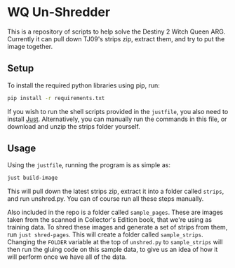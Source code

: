 # WQ Un-Shredder

This is a repository of scripts to help solve the Destiny 2 Witch Queen ARG. Currently it can pull down TJ09's strips zip, extract them, and try to put the image together.

## Setup

To install the required python libraries using pip, run:

```bash
pip install -r requirements.txt
```

If you wish to run the shell scripts provided in the `justfile`, you also need to install [Just](https://github.com/casey/just). Alternatively, you can manually run the commands in this file, or download and unzip the strips folder yourself.

## Usage

Using the `justfile`, running the program is as simple as:
```bash
just build-image
```
This will pull down the latest strips zip, extract it into a folder called `strips`, and run unshred.py. You can of course run all these steps manually.

Also included in the repo is a folder called `sample_pages`. These are images taken from the scanned in Collector's Edition book, that we're using as training data. To shred these images and generate a set of strips from them, run `just shred-pages`. This will create a folder called `sample_strips`. Changing the `FOLDER` variable at the top of `unshred.py` to `sample_strips` will then run the gluing code on this sample data, to give us an idea of how it will perform once we have all of the data.